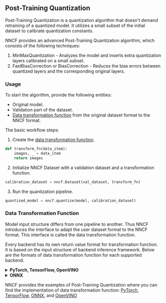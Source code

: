 ## Post-Training Quantization

Post-Training Quantization is a quantization algorithm that doesn't demand retraining of a quantized model.
It utilizes a small subset of the initial dataset to calibrate quantization constants.

NNCF provides an advanced Post-Training Quantization algorithm, which consists of the following techniques:

1) MinMaxQuantization - Analyzes the model and inserts extra quantization layers calibrated on a small subset.
2) FastBiasCorrection or BiasCorrection - Reduces the bias errors between quantized layers and the corresponding
   original layers.

### Usage

To start the algorithm, provide the following entities:

* Original model.
* Validation part of the dataset.
* [Data transformation function](#data-transfomation-function) from the original dataset format to the NNCF format.

The basic workflow steps:

1) Create the [data transformation function](#data-transfomation-function).

```python
def transform_fn(data_item):
    images, _ = data_item
    return images
```

2) Initialize NNCF Dataset with a validation dataset and a transformation function.

```python
calibration_dataset = nncf.Dataset(val_dataset, transform_fn)
```

3) Run the quantization pipeline.

```python
quantized_model = nncf.quantize(model, calibration_dataset)
```

### Data Transformation Function

Model input structure differs from one pipeline to another. Thus NNCF introduces the interface to adapt the user dataset format to the NNCF format. This interface is called the data transformation function.

Every backend has its own return value format for transformation function. It is based on the input structure of
backend inference framework.
Below are the formats of data transformation function for each supported backend.

<details><summary><b>PyTorch, TensorFlow, OpenVINO</b></summary>

The data transformation function is intended to return data that is used as input tensor for the target model during model calibration step.
If you are not sure that your implementation of data transformation function is correct you can validate it by using the
following code:

```python
model = ...  # Model
val_loader = ...  # Original Dataset
transform_fn = ...  # Data transformation function
for data_item in val_loader:
    model(transform_fn(data_item))
```

</details>
<details><summary><b>ONNX</b></summary>

[ONNXRuntime](https://onnxruntime.ai/) is used as the inference engine for ONNX backend. \
Input format of the data is the following - ```Dict[str, np.ndarray]```, where keys of the dictionary are the model input names and values are numpy tensors passed to these inputs.

If you are not sure that your implementation of data transformation function is correct, you can validate it by using the
following code:

```python
import onnxruntime

model_path = ...  # Path to Model
val_loader = ...  # Original Dataset
transform_fn = ...  # Data transformation function
sess = onnxruntime.InferenceSession(model_path)
output_names = [output.name for output in sess.get_outputs()]
for data_item in val_loader:
    sess.run(output_names, input_feed=transform_fn(data_item))
```

</details>

NNCF provides the examples of Post-Training Quantization where you can find the implementation of data transformation
function: [PyTorch](../../../examples/post_training_quantization/torch/mobilenet_v2/README.md), [TensorFlow](../../../examples/post_training_quantization/tensorflow/mobilenet_v2/README.md), [ONNX](../../../examples/post_training_quantization/onnx/mobilenet_v2/README.md), and [OpenVINO](../../../examples/post_training_quantization/openvino/mobilenet_v2/README.md)